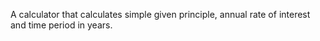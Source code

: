 A calculator that calculates simple given principle, annual rate of interest and time period in years.
